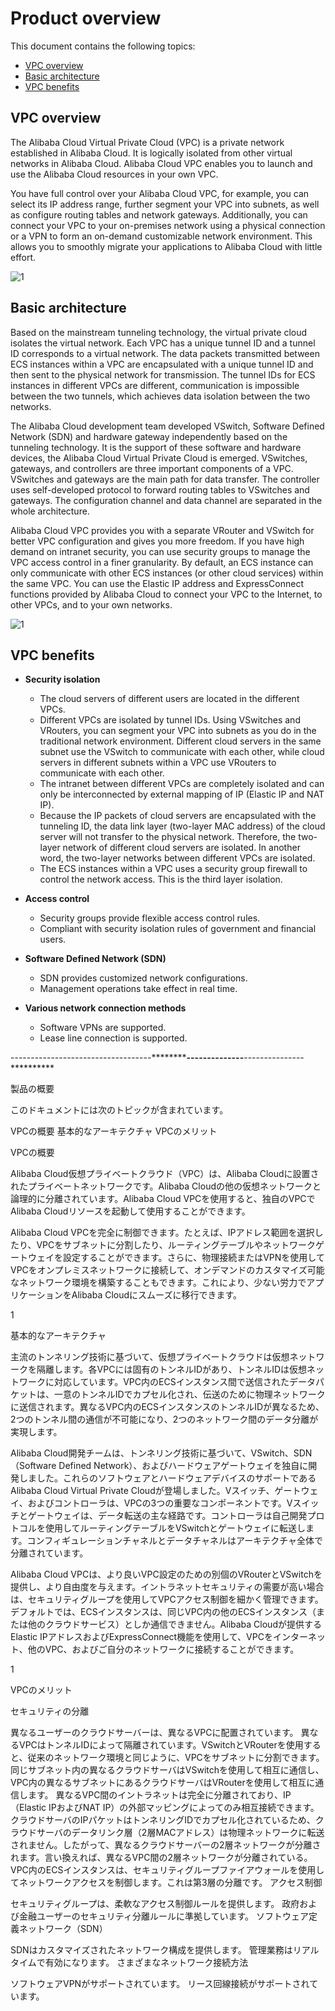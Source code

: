 # Product overview

This document contains the following topics:

- [VPC overview](overview)
- [Basic architecture](#architecutre)
- [VPC benefits](#benefits)


<a name="overview"></a>
## VPC overview

The Alibaba Cloud Virtual Private Cloud (VPC) is a private network established in Alibaba Cloud. It is logically isolated from other virtual networks in Alibaba Cloud. Alibaba Cloud VPC enables you to launch and use the Alibaba Cloud resources in your own VPC.

You have full control over your Alibaba Cloud VPC, for example, you can select its IP address range, further segment your VPC into subnets, as well as configure routing tables and network gateways. Additionally, you can connect your VPC to your on-premises network using a physical connection or a VPN to form an on-demand customizable network environment. This allows you to smoothly migrate your applications to Alibaba Cloud with little effort.

![1](http://docs-aliyun.cn-hangzhou.oss.aliyun-inc.com/assets/pic/34217/intl_en/1490084621378/Basic_VPC.png)

<a name="architecutre"></a>
## Basic architecture

Based on the mainstream tunneling technology, the virtual private cloud isolates the virtual network. Each VPC has a unique tunnel ID and a tunnel ID corresponds to a virtual network. The data packets transmitted between ECS instances within a VPC are encapsulated with a unique tunnel ID and then sent to the physical network for transmission. The tunnel IDs for ECS instances in different VPCs are different, communication is impossible between the two tunnels, which achieves data isolation between the two networks.

The Alibaba Cloud development team developed VSwitch, Software Defined Network (SDN) and hardware gateway independently based on the tunneling technology. It is the support of these software and hardware devices, the Alibaba Cloud Virtual Private Cloud is emerged. VSwitches, gateways, and controllers are three important components of a VPC. VSwitches and gateways are the main path for data transfer. The controller uses self-developed protocol to forward routing tables to VSwitches and gateways. The configuration channel and data channel are separated in the whole architecture.

Alibaba Cloud VPC provides you with a separate VRouter and VSwitch for better VPC configuration and gives you more freedom. If you have high demand on intranet security, you can use security groups to manage the VPC access control in a finer granularity. By default, an ECS instance can only communicate with other ECS instances (or other cloud services) within the same VPC. You can use the Elastic IP address and ExpressConnect functions provided by Alibaba Cloud to connect your VPC to the Internet, to other VPCs, and to your own networks.

![1](http://docs-aliyun.cn-hangzhou.oss.aliyun-inc.com/assets/pic/34217/intl_en/1490087831180/VPC_New.png)

<a name="benefits"></a>
## VPC benefits

- **Security isolation**
	- The cloud servers of different users are located in the different VPCs.
	- Different VPCs are isolated by tunnel IDs. Using VSwitches and VRouters, you can segment your VPC into subnets as you do in the traditional network environment. Different cloud servers in the same subnet use the VSwitch to communicate with each other, while cloud servers in different subnets within a VPC use VRouters to communicate with each other.
	- The intranet between different VPCs are completely isolated and can only be interconnected by external mapping of IP (Elastic IP and NAT IP).
	- Because the IP packets of cloud servers are encapsulated with the tunneling ID, the data link layer (two-layer MAC address) of the cloud server will not transfer to the physical network. Therefore, the two-layer network of different cloud servers are isolated. In another word, the two-layer networks between different VPCs are isolated.
	- The ECS instances within a VPC uses a security group firewall to control the network access. This is the third layer isolation.

- **Access control**
	- Security groups provide flexible access control rules.
	- Compliant with security isolation rules of government and financial users.
	
- **Software Defined Network (SDN)**
	- SDN provides customized network configurations.
	- Management operations take effect in real time.
	
- **Various network connection methods**
	- Software VPNs are supported.
	- Lease line connection is supported.
  
  
 -----------------------------------**************************--------------******************---------------**********
 
製品の概要

このドキュメントには次のトピックが含まれています。

VPCの概要
基本的なアーキテクチャ
VPCのメリット

VPCの概要

Alibaba Cloud仮想プライベートクラウド（VPC）は、Alibaba Cloudに設置されたプライベートネットワークです。Alibaba Cloudの他の仮想ネットワークと論理的に分離されています。Alibaba Cloud VPCを使用すると、独自のVPCでAlibaba Cloudリソースを起動して使用することができます。

Alibaba Cloud VPCを完全に制御できます。たとえば、IPアドレス範囲を選択したり、VPCをサブネットに分割したり、ルーティングテーブルやネットワークゲートウェイを設定することができます。さらに、物理接続またはVPNを使用してVPCをオンプレミスネットワークに接続して、オンデマンドのカスタマイズ可能なネットワーク環境を構築することもできます。これにより、少ない労力でアプリケーションをAlibaba Cloudにスムーズに移行できます。

1


基本的なアーキテクチャ

主流のトンネリング技術に基づいて、仮想プライベートクラウドは仮想ネットワークを隔離します。各VPCには固有のトンネルIDがあり、トンネルIDは仮想ネットワークに対応しています。VPC内のECSインスタンス間で送信されたデータパケットは、一意のトンネルIDでカプセル化され、伝送のために物理ネットワークに送信されます。異なるVPC内のECSインスタンスのトンネルIDが異なるため、2つのトンネル間の通信が不可能になり、2つのネットワーク間のデータ分離が実現します。

Alibaba Cloud開発チームは、トンネリング技術に基づいて、VSwitch、SDN（Software Defined Network）、およびハードウェアゲートウェイを独自に開発しました。これらのソフトウェアとハ​​ードウェアデバイスのサポートであるAlibaba Cloud Virtual Private Cloudが登場しました。Vスイッチ、ゲートウェイ、およびコントローラは、VPCの3つの重要なコンポーネントです。Vスイッチとゲートウェイは、データ転送の主な経路です。コントローラは自己開発プロトコルを使用してルーティングテーブルをVSwitchとゲートウェイに転送します。コンフィギュレーションチャネルとデータチャネルはアーキテクチャ全体で分離されています。

Alibaba Cloud VPCは、より良いVPC設定のための別個のVRouterとVSwitchを提供し、より自由度を与えます。イントラネットセキュリティの需要が高い場合は、セキュリティグループを使用してVPCアクセス制御を細かく管理できます。デフォルトでは、ECSインスタンスは、同じVPC内の他のECSインスタンス（または他のクラウドサービス）としか通信できません。Alibaba Cloudが提供するElastic IPアドレスおよびExpressConnect機能を使用して、VPCをインターネット、他のVPC、およびご自分のネットワークに接続することができます。

1


VPCのメリット

セキュリティの分離

異なるユーザーのクラウドサーバーは、異なるVPCに配置されています。
異なるVPCはトンネルIDによって隔離されています。VSwitchとVRouterを使用すると、従来のネットワーク環境と同じように、VPCをサブネットに分割できます。同じサブネット内の異なるクラウドサーバはVSwitchを使用して相互に通信し、VPC内の異なるサブネットにあるクラウドサーバはVRouterを使用して相互に通信します。
異なるVPC間のイントラネットは完全に分離されており、IP（Elastic IPおよびNAT IP）の外部マッピングによってのみ相互接続できます。
クラウドサーバのIPパケットはトンネリングIDでカプセル化されているため、クラウドサーバのデータリンク層（2層MACアドレス）は物理ネットワークに転送されません。したがって、異なるクラウドサーバーの2層ネットワークが分離されます。言い換えれば、異なるVPC間の2層ネットワークが分離されている。
VPC内のECSインスタンスは、セキュリティグループファイアウォールを使用してネットワークアクセスを制御します。これは第3層の分離です。
アクセス制御

セキュリティグループは、柔軟なアクセス制御ルールを提供します。
政府および金融ユーザーのセキュリティ分離ルールに準拠しています。
ソフトウェア定義ネットワーク（SDN）

SDNはカスタマイズされたネットワーク構成を提供します。
管理業務はリアルタイムで有効になります。
さまざまなネットワーク接続方法

ソフトウェアVPNがサポートされています。
リース回線接続がサポートされています。

